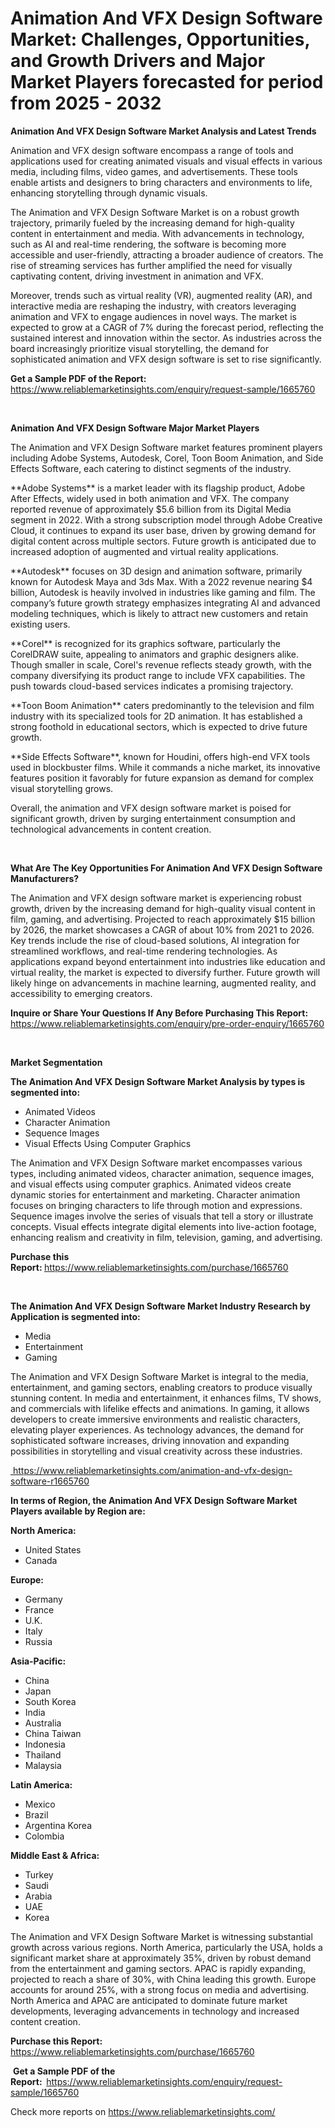 <p><h1>Animation And VFX Design Software Market: Challenges, Opportunities, and Growth Drivers and Major Market Players forecasted for period from 2025 - 2032</h1></p><p><strong>Animation And VFX Design Software Market Analysis and Latest Trends</strong></p>
<p><p>Animation and VFX design software encompass a range of tools and applications used for creating animated visuals and visual effects in various media, including films, video games, and advertisements. These tools enable artists and designers to bring characters and environments to life, enhancing storytelling through dynamic visuals.</p><p>The Animation and VFX Design Software Market is on a robust growth trajectory, primarily fueled by the increasing demand for high-quality content in entertainment and media. With advancements in technology, such as AI and real-time rendering, the software is becoming more accessible and user-friendly, attracting a broader audience of creators. The rise of streaming services has further amplified the need for visually captivating content, driving investment in animation and VFX.</p><p>Moreover, trends such as virtual reality (VR), augmented reality (AR), and interactive media are reshaping the industry, with creators leveraging animation and VFX to engage audiences in novel ways. The market is expected to grow at a CAGR of 7% during the forecast period, reflecting the sustained interest and innovation within the sector. As industries across the board increasingly prioritize visual storytelling, the demand for sophisticated animation and VFX design software is set to rise significantly.</p></p>
<p><strong>Get a Sample PDF of the Report:&nbsp;</strong> <a href="https://www.reliablemarketinsights.com/enquiry/request-sample/1665760?utm_campaign=3223&utm_medium=2&utm_source=Github&utm_content=ia&utm_term=11032025&utm_id=animation-and-vfx-design-software">https://www.reliablemarketinsights.com/enquiry/request-sample/1665760</a></p>
<p>&nbsp;</p>
<p><strong>Animation And VFX Design Software Major Market Players</strong></p>
<p><p>The Animation and VFX Design Software market features prominent players including Adobe Systems, Autodesk, Corel, Toon Boom Animation, and Side Effects Software, each catering to distinct segments of the industry.</p><p>**Adobe Systems** is a market leader with its flagship product, Adobe After Effects, widely used in both animation and VFX. The company reported revenue of approximately $5.6 billion from its Digital Media segment in 2022. With a strong subscription model through Adobe Creative Cloud, it continues to expand its user base, driven by growing demand for digital content across multiple sectors. Future growth is anticipated due to increased adoption of augmented and virtual reality applications.</p><p>**Autodesk** focuses on 3D design and animation software, primarily known for Autodesk Maya and 3ds Max. With a 2022 revenue nearing $4 billion, Autodesk is heavily involved in industries like gaming and film. The company’s future growth strategy emphasizes integrating AI and advanced modeling techniques, which is likely to attract new customers and retain existing users.</p><p>**Corel** is recognized for its graphics software, particularly the CorelDRAW suite, appealing to animators and graphic designers alike. Though smaller in scale, Corel's revenue reflects steady growth, with the company diversifying its product range to include VFX capabilities. The push towards cloud-based services indicates a promising trajectory.</p><p>**Toon Boom Animation** caters predominantly to the television and film industry with its specialized tools for 2D animation. It has established a strong foothold in educational sectors, which is expected to drive future growth.</p><p>**Side Effects Software**, known for Houdini, offers high-end VFX tools used in blockbuster films. While it commands a niche market, its innovative features position it favorably for future expansion as demand for complex visual storytelling grows.</p><p>Overall, the animation and VFX design software market is poised for significant growth, driven by surging entertainment consumption and technological advancements in content creation.</p></p>
<p>&nbsp;</p>
<p><strong>What Are The Key Opportunities For Animation And VFX Design Software Manufacturers?</strong></p>
<p><p>The Animation and VFX design software market is experiencing robust growth, driven by the increasing demand for high-quality visual content in film, gaming, and advertising. Projected to reach approximately $15 billion by 2026, the market showcases a CAGR of about 10% from 2021 to 2026. Key trends include the rise of cloud-based solutions, AI integration for streamlined workflows, and real-time rendering technologies. As applications expand beyond entertainment into industries like education and virtual reality, the market is expected to diversify further. Future growth will likely hinge on advancements in machine learning, augmented reality, and accessibility to emerging creators.</p></p>
<p><strong>Inquire or Share Your Questions If Any Before Purchasing This Report:</strong> <a href="https://www.reliablemarketinsights.com/enquiry/pre-order-enquiry/1665760?utm_campaign=3223&utm_medium=2&utm_source=Github&utm_content=ia&utm_term=11032025&utm_id=animation-and-vfx-design-software">https://www.reliablemarketinsights.com/enquiry/pre-order-enquiry/1665760</a></p>
<p>&nbsp;</p>
<p><strong>Market Segmentation</strong></p>
<p><strong>The Animation And VFX Design Software Market Analysis by types is segmented into:</strong></p>
<p><ul><li>Animated Videos</li><li>Character Animation</li><li>Sequence Images</li><li>Visual Effects Using Computer Graphics</li></ul></p>
<p><p>The Animation and VFX Design Software market encompasses various types, including animated videos, character animation, sequence images, and visual effects using computer graphics. Animated videos create dynamic stories for entertainment and marketing. Character animation focuses on bringing characters to life through motion and expressions. Sequence images involve the series of visuals that tell a story or illustrate concepts. Visual effects integrate digital elements into live-action footage, enhancing realism and creativity in film, television, gaming, and advertising.</p></p>
<p><strong>Purchase this Report:&nbsp;</strong><a href="https://www.reliablemarketinsights.com/purchase/1665760?utm_campaign=3223&utm_medium=2&utm_source=Github&utm_content=ia&utm_term=11032025&utm_id=animation-and-vfx-design-software">https://www.reliablemarketinsights.com/purchase/1665760</a></p>
<p>&nbsp;</p>
<p><strong>The Animation And VFX Design Software Market Industry Research by Application is segmented into:</strong></p>
<p><ul><li>Media</li><li>Entertainment</li><li>Gaming</li></ul></p>
<p><p>The Animation and VFX Design Software Market is integral to the media, entertainment, and gaming sectors, enabling creators to produce visually stunning content. In media and entertainment, it enhances films, TV shows, and commercials with lifelike effects and animations. In gaming, it allows developers to create immersive environments and realistic characters, elevating player experiences. As technology advances, the demand for sophisticated software increases, driving innovation and expanding possibilities in storytelling and visual creativity across these industries.</p></p>
<p><a href="https://www.reliablemarketinsights.com/animation-and-vfx-design-software-r1665760?utm_campaign=3223&utm_medium=2&utm_source=Github&utm_content=ia&utm_term=11032025&utm_id=animation-and-vfx-design-software">&nbsp;https://www.reliablemarketinsights.com/animation-and-vfx-design-software-r1665760</a></p>
<p><strong>In terms of Region, the Animation And VFX Design Software Market Players available by Region are:</strong></p>
<p>
    <p> <strong> North America: </strong>
        <ul>
            <li>United States</li>
            <li>Canada</li>
        </ul>
        </p> 
    <p> <strong> Europe: </strong>
        <ul>
            <li>Germany</li>
            <li>France</li>
            <li>U.K.</li>
            <li>Italy</li>
            <li>Russia</li>
        </ul>
        </p> 
    <p> <strong> Asia-Pacific: </strong>
        <ul>
            <li>China</li>
            <li>Japan</li>
            <li>South Korea</li>
            <li>India</li>
            <li>Australia</li>
            <li>China Taiwan</li>
            <li>Indonesia</li>
            <li>Thailand</li>
            <li>Malaysia</li>
        </ul>
        </p> 
    <p> <strong> Latin America: </strong>
        <ul>
            <li>Mexico</li>
            <li>Brazil</li>
            <li>Argentina Korea</li>
            <li>Colombia</li>
        </ul>
        </p> 
    <p> <strong> Middle East & Africa: </strong>
        <ul>
            <li>Turkey</li>
            <li>Saudi</li>
            <li>Arabia</li>
            <li>UAE</li>
            <li>Korea</li>
        </ul>
    </p>
    </p>
<p><p>The Animation and VFX Design Software Market is witnessing substantial growth across various regions. North America, particularly the USA, holds a significant market share at approximately 35%, driven by robust demand from the entertainment and gaming sectors. APAC is rapidly expanding, projected to reach a share of 30%, with China leading this growth. Europe accounts for around 25%, with a strong focus on media and advertising. North America and APAC are anticipated to dominate future market developments, leveraging advancements in technology and increased content creation.</p></p>
<p><strong>Purchase this Report: </strong><a href="https://www.reliablemarketinsights.com/purchase/1665760?utm_campaign=3223&utm_medium=2&utm_source=Github&utm_content=ia&utm_term=11032025&utm_id=animation-and-vfx-design-software">https://www.reliablemarketinsights.com/purchase/1665760</a></p>
<p>&nbsp;<strong>Get a Sample PDF of the Report:&nbsp;&nbsp;</strong><a href="https://www.reliablemarketinsights.com/enquiry/request-sample/1665760?utm_campaign=3223&utm_medium=2&utm_source=Github&utm_content=ia&utm_term=11032025&utm_id=animation-and-vfx-design-software">https://www.reliablemarketinsights.com/enquiry/request-sample/1665760</a></p>
<p><strong></strong></p>
<p>Check more reports on <a href="https://www.reliablemarketinsights.com/?utm_campaign=3223&utm_medium=2&utm_source=Github&utm_content=ia&utm_term=11032025&utm_id=animation-and-vfx-design-software">https://www.reliablemarketinsights.com/</a></p>